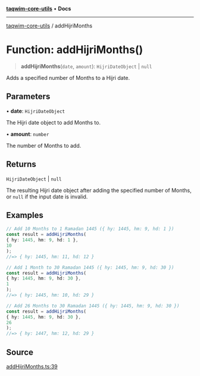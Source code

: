 [**taqwim-core-utils**](../README.md) • **Docs**

***

[taqwim-core-utils](../globals.md) / addHijriMonths

# Function: addHijriMonths()

> **addHijriMonths**(`date`, `amount`): `HijriDateObject` \| `null`

Adds a specified number of Months to a Hijri date.

## Parameters

• **date**: `HijriDateObject`

The Hijri date object to add Months to.

• **amount**: `number`

The number of Months to add.

## Returns

`HijriDateObject` \| `null`

The resulting Hijri date object after adding the specified number of Months, or `null` if the input date is invalid.

## Examples

```ts
// Add 10 Months to 1 Ramadan 1445 ({ hy: 1445, hm: 9, hd: 1 })
const result = addHijriMonths(
{ hy: 1445, hm: 9, hd: 1 },
10
);
//=> { hy: 1445, hm: 11, hd: 12 }
```

```ts
// Add 1 Month to 30 Ramadan 1445 ({ hy: 1445, hm: 9, hd: 30 })
const result = addHijriMonths(
{ hy: 1445, hm: 9, hd: 30 },
1
);
//=> { hy: 1445, hm: 10, hd: 29 }
```

```ts
// Add 26 Months to 30 Ramadan 1445 ({ hy: 1445, hm: 9, hd: 30 })
const result = addHijriMonths(
{ hy: 1445, hm: 9, hd: 30 },
26
);
//=> { hy: 1447, hm: 12, hd: 29 }
```

## Source

[addHijriMonths.ts:39](https://github.com/boussadjra/taqwim/blob/b6011f3ed342a975f52680743fe89e4925ba0553/packages/core-utils/src/lib/addHijriMonths.ts#L39)

